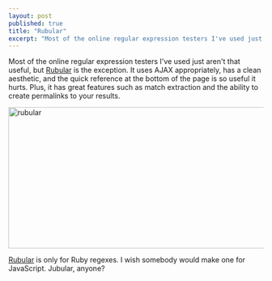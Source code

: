 ```yaml
---
layout: post
published: true
title: "Rubular"
excerpt: "Most of the online regular expression testers I've used just aren't that useful, but Rubular is the exception."
---
```


Most of the online regular expression testers I've used just aren't that useful, but [Rubular][1] is the exception. It uses AJAX appropriately, has a clean aesthetic, and the quick reference at the bottom of the page is so useful it hurts. Plus, it has great features such as match extraction and the ability to create permalinks to your results.

<img class="aligncenter size-full wp-image-812" title="rubular" src="/wp-content/uploads/2009/12/rubular.png" height="279" alt="rubular" width="650" />

[Rubular][1] is only for Ruby regexes. I wish somebody would make one for JavaScript. Jubular, anyone?

[1]:http://rubular.com
